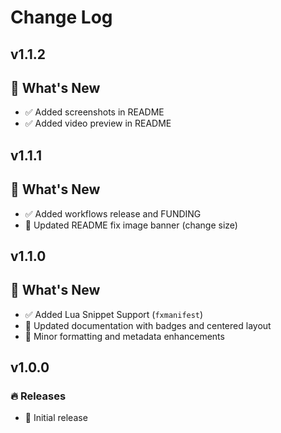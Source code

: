 # Change Log

## v1.1.2
## 📢 What's New

- ✅ Added screenshots in README
- ✅ Added video preview in README

## v1.1.1
## 📢 What's New

- ✅ Added workflows release and FUNDING
- 📘 Updated README fix image banner (change size)

## v1.1.0
## 📢 What's New

- ✅ Added Lua Snippet Support (`fxmanifest`)
- 📘 Updated documentation with badges and centered layout
- 🧼 Minor formatting and metadata enhancements

## v1.0.0
### 🔥 Releases

- 🎉 Initial release